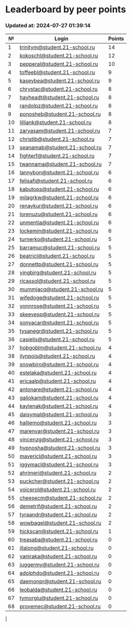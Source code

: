 # Leaderboard by peer points

### Updated at: 2024-07-27 01:39:14

| № | Login | Points |
|---|-------|--------|
|1|trinitym@student.21-school.ru|14|
|2|kokoschl@student.21-school.ru|12|
|3|pepperal@student.21-school.ru|10|
|4|toffeebl@student.21-school.ru|9|
|5|kaseybea@student.21-school.ru|9|
|6|chrystac@student.21-school.ru|8|
|7|hayheadt@student.21-school.ru|8|
|8|randolpz@student.21-school.ru|8|
|9|ponosheb@student.21-school.ru|8|
|10|lilliank@student.21-school.ru|8|
|11|zaryasam@student.21-school.ru|7|
|12|christib@student.21-school.ru|7|
|13|seanamab@student.21-school.ru|7|
|14|fighterf@student.21-school.ru|7|
|15|twannama@student.21-school.ru|7|
|16|lannybon@student.21-school.ru|6|
|17|felisafi@student.21-school.ru|6|
|18|kabutops@student.21-school.ru|6|
|19|milagrkw@student.21-school.ru|6|
|20|renaykur@student.21-school.ru|6|
|21|lorenuzu@student.21-school.ru|6|
|22|unmentia@student.21-school.ru|6|
|23|lockemin@student.21-school.ru|6|
|24|turnerko@student.21-school.ru|5|
|25|barramuc@student.21-school.ru|5|
|26|beatricl@student.21-school.ru|5|
|27|donnettp@student.21-school.ru|5|
|28|yingbirg@student.21-school.ru|5|
|29|ricassol@student.21-school.ru|5|
|30|mummjacq@student.21-school.ru|5|
|31|wifedoge@student.21-school.ru|5|
|32|yonnrose@student.21-school.ru|5|
|33|skeevesp@student.21-school.ru|5|
|34|sonyacar@student.21-school.ru|5|
|35|tysanegr@student.21-school.ru|5|
|36|casielis@student.21-school.ru|5|
|37|hobgoblm@student.21-school.ru|4|
|38|ilynpois@student.21-school.ru|4|
|39|snowbiro@student.21-school.ru|4|
|40|estelaka@student.21-school.ru|4|
|41|ericaalp@student.21-school.ru|4|
|42|antonare@student.21-school.ru|4|
|43|galiokam@student.21-school.ru|4|
|44|kaylenak@student.21-school.ru|4|
|45|daisymal@student.21-school.ru|3|
|46|halliemo@student.21-school.ru|3|
|47|marenvar@student.21-school.ru|3|
|48|vincenzg@student.21-school.ru|3|
|49|hypnosha@student.21-school.ru|3|
|50|mavericl@student.21-school.ru|3|
|51|iggymacl@student.21-school.ru|3|
|52|ahrimeri@student.21-school.ru|2|
|53|puckcher@student.21-school.ru|2|
|54|voicerol@student.21-school.ru|2|
|55|cheesecm@student.21-school.ru|2|
|56|demetrif@student.21-school.ru|2|
|57|tyraandr@student.21-school.ru|2|
|58|wowbagel@student.21-school.ru|2|
|59|hickscan@student.21-school.ru|1|
|60|treasaba@student.21-school.ru|0|
|61|illalong@student.21-school.ru|0|
|62|yaniraka@student.21-school.ru|0|
|63|juggermy@student.21-school.ru|0|
|64|adolphdo@student.21-school.ru|0|
|65|daemonpr@student.21-school.ru|0|
|66|leobalda@student.21-school.ru|0|
|67|tymorgiu@student.21-school.ru|0|
|68|provemec@student.21-school.ru|0|
|
